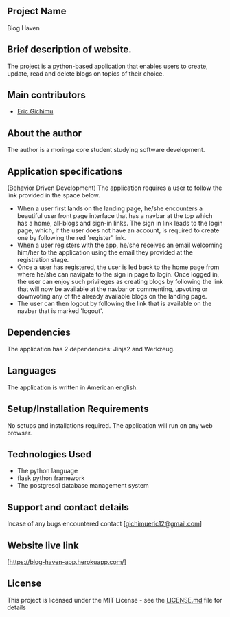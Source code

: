 ## Project Name
 Blog Haven

## Brief description of website.
The project is a python-based application that enables users to create, update, read and delete blogs on topics of their choice.

## Main contributors
- [Eric Gichimu](https://github.com/Gichimu)


## About the author
The author is a moringa core student studying software development.

## Application specifications
(Behavior Driven Development)
The application requires a user to follow the link provided in the space below. 
* When a user first lands on the landing page, he/she encounters a beautiful user front page interface that has a navbar at the top which has a home, all-blogs and sign-in links. The sign in link leads to the login page, which, if the user does
not have an account, is required to create one by following the red 'register' link.
* When a user registers with the app, he/she receives an email welcoming him/her to the application using the email they
provided at the registration stage.
* Once a user has registered, the user is led back to the home page from where he/she can navigate to the sign in page to login. Once logged in, the user can enjoy such privileges as creating blogs by following the link that will now be available at the navbar or commenting, upvoting or downvoting any of the already available blogs on the landing page.
* The user can then logout by following the link that is available on the navbar that is marked 'logout'.

## Dependencies
The application has 2 dependencies: Jinja2 and Werkzeug. 
 
## Languages
The application is written in American english.

## Setup/Installation Requirements
No setups and installations required. The application will run on any web browser.

## Technologies Used
* The python language
* flask python framework
* The postgresql database management system



## Support and contact details
 Incase of any bugs encountered contact [gichimueric12@gmail.com]

## Website live link
[https://blog-haven-app.herokuapp.com/]

 
 ## License
This project is licensed under the MIT License - see the [LICENSE.md](https://github.com/Gichimu/pitches/blob/master/LICENCE.md) file for details